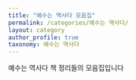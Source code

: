 ```yaml
---
title: "예수는 역사다 모음집"
permalink: /categories/예수는 역사다/
layout: category
author_profile: true
taxonomy: 예수는 역사다
---
```


예수는 역사다 책 정리들의 모음집입니다